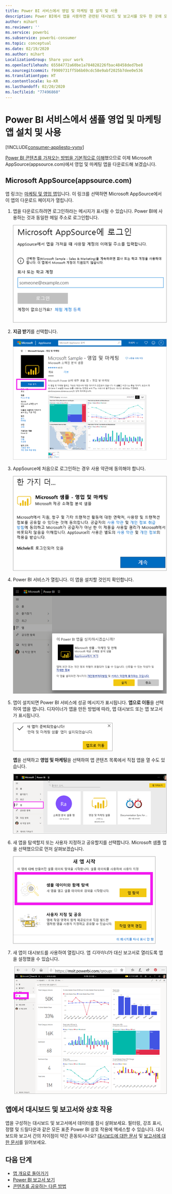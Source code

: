 ```yaml
---
title: Power BI 서비스에서 영업 및 마케팅 앱 설치 및 사용
description: Power BI에서 앱을 사용하면 관련된 대시보드 및 보고서를 모두 한 곳에 모을 수 있습니다. AppSource에서 영업 및 마케팅 앱을 설치합니다.
author: mihart
ms.reviewer: ''
ms.service: powerbi
ms.subservice: powerbi-consumer
ms.topic: conceptual
ms.date: 02/19/2020
ms.author: mihart
LocalizationGroup: Share your work
ms.openlocfilehash: 65584772a60be1a784828226fbac48458ded7be8
ms.sourcegitcommit: f9909731ff5b6b69cdc58e9abf2025b7dee0e536
ms.translationtype: HT
ms.contentlocale: ko-KR
ms.lasthandoff: 02/20/2020
ms.locfileid: "77496860"
---
```

# <a name="install-and-use-the-sample-sales-and-marketing-app-in-the-power-bi-service"></a>Power BI 서비스에서 샘플 영업 및 마케팅 앱 설치 및 사용

[!INCLUDE[consumer-appliesto-yyny](../includes/consumer-appliesto-yyny.md)]

[Power BI 콘텐츠를 가져오는 방법을 기본적으로 이해](end-user-app-view.md)했으므로 이제 Microsoft AppSource(appsource.com)에서 영업 및 마케팅 앱을 다운로드해 보겠습니다. 


## <a name="microsoft-appsource-appsourcecom"></a>Microsoft AppSource(appsource.com)
앱 링크는 [마케팅 및 영업 앱](https://appsource.microsoft.com/product/power-bi/microsoft-retail-analysis-sample.salesandmarketingsample?tab=Overview)입니다. 이 링크를 선택하면 Microsoft AppSource에서 이 앱의 다운로드 페이지가 열립니다. 

1. 앱을 다운로드하려면 로그인하라는 메시지가 표시될 수 있습니다. Power BI에 사용하는 것과 동일한 메일 주소로 로그인합니다. 

    ![AppSource 로그인 화면  ](./media/end-user-app-marketing/power-bi-sign-in.png)

2. **지금 받기**를 선택합니다. 

    ![Power BI 앱이 선택된 AppSource 웹 사이트  ](./media/end-user-app-marketing/power-bi-get-now.png)


3. AppSource에 처음으로 로그인하는 경우 사용 약관에 동의해야 합니다. 

    ![AppSource 사용 약관 화면  ](./media/end-user-app-marketing/power-bi-term.png)


4. Power BI 서비스가 열립니다. 이 앱을 설치할 것인지 확인합니다.

    ![이 앱을 설치하시겠습니까?  ](./media/end-user-apps/power-bi-app-install.png)

5. 앱이 설치되면 Power BI 서비스에 성공 메시지가 표시됩니다. **앱으로 이동**을 선택하여 앱을 엽니다. 디자이너가 앱을 만든 방법에 따라, 앱 대시보드 또는 앱 보고서가 표시됩니다.

    ![앱을 설치함 ](./media/end-user-apps/power-bi-app-ready.png)

    **앱**을 선택하고 **영업 및 마케팅**을 선택하여 앱 콘텐츠 목록에서 직접 앱을 열 수도 있습니다.

    ![Power BI의 앱](./media/end-user-apps/power-bi-apps.png)


6. 새 앱을 탐색할지 또는 사용자 지정하고 공유할지를 선택합니다. Microsoft 샘플 앱을 선택했으므로 먼저 살펴보겠습니다. 

    ![샘플 데이터와 함께 탐색](./media/end-user-apps/power-bi-explore.png)

7.  새 앱이 대시보드를 사용하여 열립니다. 앱 *디자이너*가 대신 보고서로 열리도록 앱을 설정했을 수 있습니다.  

    ![샘플 데이터와 함께 탐색](./media/end-user-apps/power-bi-new-app.png)




## <a name="interact-with-the-dashboards-and-reports-in-the-app"></a>앱에서 대시보드 및 보고서와 상호 작용
앱을 구성하는 대시보드 및 보고서에서 데이터를 잠시 살펴보세요. 필터링, 강조 표시, 정렬 및 드릴다운과 같은 모든 표준 Power BI 상호 작용에 액세스할 수 있습니다.  대시보드와 보고서 간의 차이점이 약간 혼동되시나요?  [대시보드에 대한 문서](end-user-dashboards.md) 및 [보고서에 대한 문서](end-user-reports.md)를 읽어보세요.  




## <a name="next-steps"></a>다음 단계
* [앱 개요로 돌아가기](end-user-apps.md)
* [Power BI 보고서 보기](end-user-report-open.md)
* [콘텐츠를 공유하는 다른 방법](end-user-shared-with-me.md)
